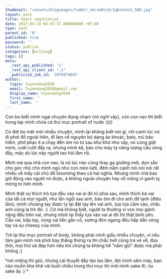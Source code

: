 ```yaml
---
thumbnail: "/assets/blogimages/tumblr_okrsm9cn3c1qbx3vno1_500.jpg"
layout: post
title: heart negotiation
date: 2017-04-14 04:47:37.000000000 +07:00
type: post
parent_id: '0'
published: true
password: ''
status: publish
categories: [writing]
tags: []
meta:
  _rest_api_published: '1'
  _rest_api_client_id: "-1"
  _publicize_job_id: '3975974645'
author:
  login: tuyendang2050
  email: Tuyendang2050@gmail.com
  display_name: tuyendang2050
  first_name: ''
  last_name: ''
---
```

Con bo biết mình ngại chuyện đụng chạm (nó nghĩ vậy), còn con nav thì biết trong lap mình chứa cả thư mục portrait of nude :))))


Có đợt bo mệt mỏi nhiều chuyện, mình lại không biết nói gì, chỉ canh lúc nó đi phơi đồ ngoài hiên, đi làm về nguyên bộ dạng áo khoác, balo, mũ bảo hiểm, phờ phạc ê a chạy đến ôm nó từ sau khư khư như vậy, nó cũng giật mình, cười cười đẩy ra, nhưng mình kệ, bảo cho mày tý năng lượng cầu vòng đấy, mặc dù lúc này người tao hôi lắm rồi.


Mình mà qua nhà con nav, là nó lúc nào cũng thay ga giường mới, dọn sẵn cho góc nhỏ cho mình ngủ như con mèo lười, đêm nằm cạnh nói nói nói rất nhiều về mấy cái chủ đề blooming theo cả hai nghĩa. Nhưng mình chả bao giờ động vào người nó được, à không ngoài chuyện hay vỗ mông vì ganh tỵ mông to hơn mình.


Mình thật sự thích trò tựa đầu vào vai ai đó từ phía sau, mình thích bả vai của tất cà mọi người, như lần ngồi sau anh, bảo ôm đi cho anh đỡ lạnh (điêu lắm), mình choàng tay được tý lại đặt tay lên vai anh, tựa tựa cằm vào, chắc anh cũng lạ trò đó. :) .Cơ mà không biết, người ta thường ví von mọi gánh nặng đều trên vai, nhưng mình lại thấy tựa vào vai ai đó thì thật bình yên. Cầu vai, bắp tay, vùng vai liền gần cổ, xương đòn ngang đều hấp dẫn vòng tay và sự cheesy của mình.





Trở lại thư mục portrait of body, không phải mình giấu nhiều chuyện, vì nếu tâm gan mình mà phơi bày thẳng thừng ra thì chắc hell cũng trả vé về, đùa thôi, mọi thứ sẽ đẹp hơn nếu khi chúng ta không hề "nắm giữ" được mà phải không ;)


*nói miệng thì giỏi, nhưng cái thuyết đấy tào lao lắm, đợi mình sắm máy, bạn nào muốn khe khẽ vài buổi chiều trong thư mục thì mời mình sake đi, rịu sake ấy :) *
